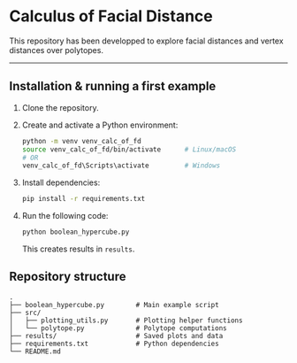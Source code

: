 # Calculus of Facial Distance

This repository has been developped to explore facial distances and vertex distances over polytopes. 

---

## Installation & running a first example

1. Clone the repository.

2. Create and activate a Python environment:
    ```bash
    python -m venv venv_calc_of_fd
    source venv_calc_of_fd/bin/activate      # Linux/macOS
    # OR
    venv_calc_of_fd\Scripts\activate         # Windows
    ```
3. Install dependencies:
    ```bash
    pip install -r requirements.txt
    ```
4. Run the following code:
    ```bash
    python boolean_hypercube.py
    ```
    This creates results in `results`.

## Repository structure

```
.
├── boolean_hypercube.py        # Main example script
├── src/
│   ├── plotting_utils.py       # Plotting helper functions
│   └── polytope.py             # Polytope computations
├── results/                    # Saved plots and data
├── requirements.txt            # Python dependencies
└── README.md
```